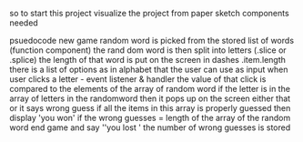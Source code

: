 so to start this project
visualize the project from paper sketch 
components needed 

psuedocode
new game 
random word is picked from the stored list of words (function component)
the rand dom word is then split into letters (.slice or .splice)
the length of that word is put on the screen in dashes .item.length
there is a list of options as in alphabet that the user can use as input 
when user clicks a letter - event listener & handler 
the value of that click is compared to the elements of the array of random word 
if the letter is in the array of letters in the  randomword then it pops up on the screen 
either that or it says wrong guess 
if all the items in this array is properly guessed then display 'you won'
if the wrong guesses = length of the array of the random word end game and say ''you lost '
the number of wrong guesses is stored


